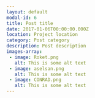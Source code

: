```yaml
---
layout: default
modal-id: 6
title: Post title
date: 2017-01-06T00:00:00.000Z
location: Project location
category: Post category
description: Post description
images-array:
 - image: Roket.png
   alt: This is some alt text
 - image: aselsan.png
   alt: This is some alt text
 - image: CONRAD.png
   alt: This is some alt text
---
```

